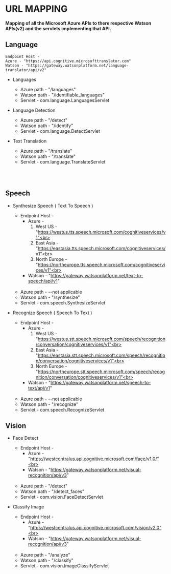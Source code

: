 # URL MAPPING
<strong>Mapping of all the Microsoft Azure APIs to there respective Watson APIs(v2) and the servlets implementing that API.</strong><br>

    
## Language
    
    Endpoint Host - 
    Azure - "https://api.cognitive.microsofttranslator.com"
    Watson - "https://gateway.watsonplatform.net/language-translator/api/v2"

* Languages<br>
    * Azure path - "/languages"<br>
    * Watson path - "/identifiable_languages"<br>
    * Servlet - com.language.LanguagesServlet<br>


* Language Detection<br>
    * Azure path - "/detect"<br>
    * Watson path - "/identify"<br>
    * Servlet - com.language.DetectServlet<br>

* Text Translation<br>
    * Azure path - "/translate"<br>
    * Watson path - "/translate"<br>
    * Servlet - com.language.TranslateServlet<br>
        
<br><br>
## Speech

* Synthesize Speech ( Text To Speech )<br>
    * Endpoint Host -<br>
        * Azure -<br>
            1. West US - "https://westus.tts.speech.microsoft.com/cognitiveservices/v1"<br>
            2. East Asia - "https://eastasia.tts.speech.microsoft.com/cognitiveservices/v1"<br>
            3. North Europe - "https://northeurope.tts.speech.microsoft.com/cognitiveservices/v1"<br>
        * Watson - "https://gateway.watsonplatform.net/text-to-speech/api/v1"
        <br>
    * Azure path - --not applicable<br>
    * Watson path - "/synthesize"<br>
    * Servlet - com.speech.SynthesizeServlet<br>


* Recognize Speech ( Speech To Text )<br>
    * Endpoint Host -<br>
        * Azure -<br>
            1. West US - "https://westus.stt.speech.microsoft.com/speech/recognition/conversation/cognitiveservices/v1"<br>
            2. East Asia - "https://eastasia.stt.speech.microsoft.com/speech/recognition/conversation/cognitiveservices/v1"<br>
            3. North Europe - "https://northeurope.stt.speech.microsoft.com/speech/recognition/conversation/cognitiveservices/v1"<br>
        * Watson - "https://gateway.watsonplatform.net/speech-to-text/api/v1"
        <br>
    * Azure path - --not applicable<br>
    * Watson path - "/recognize"<br>
    * Servlet - com.speech.RecognizeServlet<br>

## Vision

* Face Detect <br>
    * Endpoint Host -<br>
        * Azure - "https://westcentralus.api.cognitive.microsoft.com/face/v1.0/"<br>
        * Watson - "https://gateway.watsonplatform.net/visual-recognition/api/v3"
        <br>
    * Azure path - "/detect"<br>
    * Watson path - "/detect_faces"<br>
    * Servlet - com.vision.FaceDetectServlet<br>
    
* Classify Image <br>
    * Endpoint Host -<br>
        * Azure - "https://westcentralus.api.cognitive.microsoft.com/vision/v2.0"<br>
        * Watson - "https://gateway.watsonplatform.net/visual-recognition/api/v3"
        <br>
    * Azure path - "/analyze"<br>
    * Watson path - "/classify"<br>
    * Servlet - com.vision.ImageClassifyServlet<br>